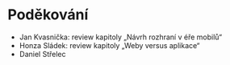 # Poděkování

- Jan Kvasnička: review kapitoly „Návrh rozhraní v éře mobilů“
- Honza Sládek: review kapitoly „Weby versus aplikace“
- Daniel Střelec

